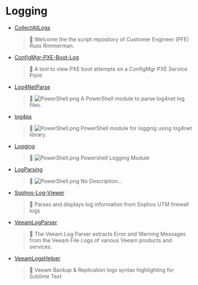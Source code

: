# Logging
- [CollectAllLogs](<https://github.com/Thamielis/CollectAllLogs>)
	> :memo: Welcome the the script repository of Customer Engineer (PFE) Russ Rimmerman.   
- [ConfigMgr-PXE-Boot-Log](<https://github.com/Thamielis/ConfigMgr-PXE-Boot-Log>)
	> :memo: A tool to view PXE boot attempts on a ConfigMgr PXE Service Point 
- [Log4NetParse](<https://github.com/In-Pro-Org/Log4NetParse>)
	> :memo: ![PowerShell.png](../images/PowerShell.png) A PowerShell module to parse log4net log files. 
- [log4ps](<https://github.com/Thamielis/log4ps>)
	> :memo: ![PowerShell.png](../images/PowerShell.png) PowerShell module for logging using log4net library. 
- [Logging](<https://github.com/Thamielis/Logging>)
	> :memo: ![PowerShell.png](../images/PowerShell.png) Powershell Logging Module 
- [LogParsing](<https://github.com/Thamielis/LogParsing>)
	> :memo: ![PowerShell.png](../images/PowerShell.png) No Description... 
- [Sophos-Log-Viewer](<https://github.com/Thamielis/Sophos-Log-Viewer>)
	> :memo: Parses and displays log information from Sophos UTM firewall logs 
- [VeeamLogParser](<https://github.com/Thamielis/VeeamLogParser>)
	> :memo: The Veeam Log Parser extracts Error and Warning Messages from the Veeam File Logs of various Veeam products and services. 
- [VeeamLogsHelper](<https://github.com/Thamielis/VeeamLogsHelper>)
	> :memo: Veeam Backup & Replication logs syntax highlighting for Sublime Text 

